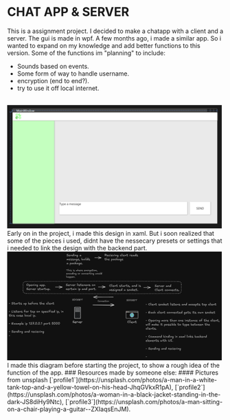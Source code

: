 # CHAT APP & SERVER
This is a assignment project. I decided to make a chatapp with a client and a server. The gui is made in wpf.
A few months ago, i made a similar app. So i wanted to expand on my knowledge and add better functions to this version.
Some of the functions im "planning" to include:
- Sounds based on events.
- Some form of way to handle username.
- encryption (end to end?).
- try to use it off local internet.
<br>
<img src="ChatApplication-Assignment/Resources/First-gui-screenshot.png" width="500"/> <br> 
Early on in the project, i made this design in xaml. But i soon realized that some of the pieces i used, didnt have the nessecary presets or settings that i needed to link the design with the backend part.<br>
<img src="ChatApplication-Assignment/Resources/excalidraw-diagram.png" width="500"/> <br>
I made this diagram before starting the project, to show a rough idea of the function of the app.
### Resources made by someone else: 
#### Pictures from unsplash
[`profile1`](https://unsplash.com/photos/a-man-in-a-white-tank-top-and-a-yellow-towel-on-his-head-JhqGVkxR1pA),
[`profile2`](https://unsplash.com/photos/a-woman-in-a-black-jacket-standing-in-the-dark-JS8diHy9Ntc),
[`profile3`](https://unsplash.com/photos/a-man-sitting-on-a-chair-playing-a-guitar--ZXIaqsEnJM).

